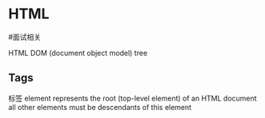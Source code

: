 # HTML
#面试相关

HTML DOM (document object model) tree 
## Tags
<html>标签
	<html> element represents the root (top-level element) of an HTML document
	all other elements must be descendants of this element
<title>: The <title> tag is required in all HTML documents and it defines the title of the document. Inside <head>
<a href=“www.google.com”>Google</a>
<img src=“” alt=“”>
- - - -
## Block elements & inline elements
 A block-level element always starts on a new line and takes up the full width available (stretches out to the left and right as far as it can), such as <div></div>
 Block level elements in HTML:
<div>, <p>, <h1>, <h2>, <h3>, <h4>, <h5>, <h6>, <ul>, <ol>, <dl>, <pre>, <hr>

An inline element does not start on a new line and only takes up as much width as necessary.
Inline elements in HTML:
<span, ><a>, <button>, <input>, <label>, <select>, <textarea>





























